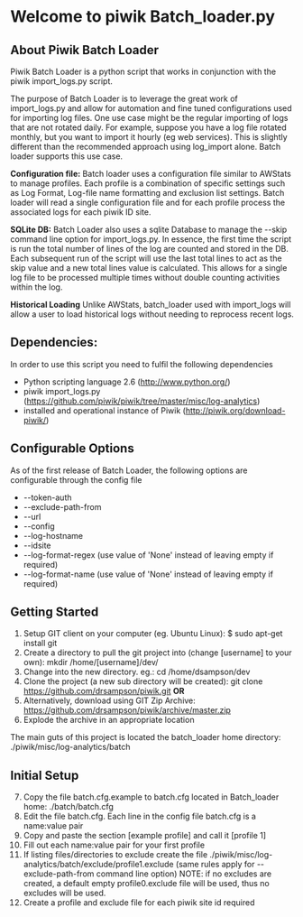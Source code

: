# Welcome to piwik Batch_loader.py

## About Piwik Batch Loader

Piwik Batch Loader is a python script that works in conjunction with the piwik import_logs.py script.

The purpose of Batch Loader is to leverage the great work of import_logs.py and allow for automation and fine tuned configurations used for importing log files. One use case might be the regular importing of logs that are not rotated daily. For example, suppose you have a log file rotated monthly, but you want to import it hourly (eg web services). This is slightly different than the recommended approach using log_import alone. Batch loader supports this use case.

**Configuration file:** Batch loader uses a configuration file similar to AWStats to manage profiles. Each profile is a combination of specific settings such as Log Format, Log-file name formatting and exclusion list settings. Batch loader will read a single configuration file and for each profile process the associated logs for each piwik ID site.

**SQLite DB:** Batch Loader also uses a sqlite Database to manage the --skip command line option for import_logs.py. In essence, the first time the script is run the total number of lines of the log are counted and stored in the DB. Each subsequent run of the script will use the last total lines to act as the skip value and a new total lines value is calculated. This allows for a single log file to be processed multiple times without double counting activities within the log.

**Historical Loading** Unlike AWStats, batch_loader used with import_logs will allow a user to load historical logs without needing to reprocess recent logs.

## Dependencies:
In order to use this script you need to fulfil the following dependencies
* Python scripting language 2.6 (http://www.python.org/)
* piwik import_logs.py (https://github.com/piwik/piwik/tree/master/misc/log-analytics)
* installed and operational instance of Piwik (http://piwik.org/download-piwik/)

## Configurable Options
As of the first release of Batch Loader, the following options are configurable through the config file
* --token-auth
* --exclude-path-from
* --url
* --config
* --log-hostname
* --idsite
* --log-format-regex (use value of 'None' instead of leaving empty if required)
* --log-format-name (use value of 'None' instead of leaving empty if required)

## Getting Started
1. Setup GIT client on your computer (eg. Ubuntu Linux): $ sudo apt-get install git 
2. Create a directory to pull the git project into (change [username] to your own): mkdir /home/[username]/dev/
3. Change into the new directory. eg.: cd /home/dsampson/dev
4. Clone the project (a new sub directory will be created): git clone https://github.com/drsampson/piwik.git
 **OR**
5. Alternatively, download using GIT Zip Archive: https://github.com/drsampson/piwik/archive/master.zip
6. Explode the archive in an appropriate location

The main guts of this project is located the batch_loader home directory: ./piwik/misc/log-analytics/batch

## Initial Setup
7. Copy the file batch.cfg.example to batch.cfg located in Batch_loader home: ./batch/batch.cfg
8. Edit the file batch.cfg. Each line in the config file batch.cfg is a name:value pair
9. Copy and paste the section [example profile] and call it [profile 1]
10. Fill out each name:value pair for your first profile
11. If listing files/directories to exclude create the file ./piwik/misc/log-analytics/batch/exclude/profile1.exclude (same rules apply for --exclude-path-from command line option)
NOTE: if no excludes are created, a default empty profile0.exclude file will be used, thus no excludes will be used.
12. Create a profile and exclude file for each piwik site id required
